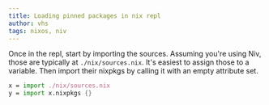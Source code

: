 ```yaml
---
title: Loading pinned packages in nix repl
author: vhs
tags: nixos, niv
---
```


Once in the repl, start by importing the sources. Assuming you're using Niv, those are typically at `./nix/sources.nix`. It's easiest to assign those to a variable. Then import their nixpkgs by calling it with an empty attribute set.

```nix
x = import ./nix/sources.nix
y = import x.nixpkgs {}
```

